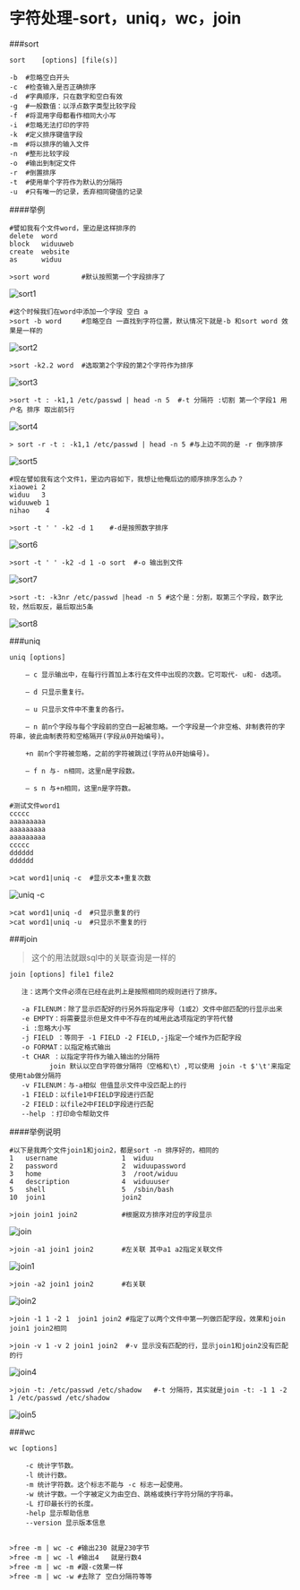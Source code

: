 字符处理-sort，uniq，wc，join
===
###sort

	sort	[options] [file(s)]

	-b 	#忽略空白开头
	-c	#检查输入是否正确排序
	-d 	#字典顺序，只在数字和空白有效
	-g	#一般数值：以浮点数字类型比较字段
	-f	#将混用字母都看作相同大小写
	-i 	#忽略无法打印的字符
	-k	#定义排序键值字段
	-m	#将以排序的输入文件
	-n	#整形比较字段
	-o	#输出到制定文件
	-r	#倒置排序
	-t	#使用单个字符作为默认的分隔符
	-u	#只有唯一的记录，丢弃相同键值的记录

####举例

	#譬如我有个文件word，里边是这样排序的
	delete  word
	block   widuuweb
	create  website
	as      widuu
	
	>sort word        #默认按照第一个字段排序了
![sort1](http://widuu.u.qiniudn.com/linux/str/sort1.png)

	#这个时候我们在word中添加一个字段 空白 a
	>sort -b word     #忽略空白 一直找到字符位置，默认情况下就是-b 和sort word 效果是一样的
![sort2](http://widuu.u.qiniudn.com/linux/str/sort2.png)

	>sort -k2.2 word  #选取第2个字段的第2个字符作为排序
	
![sort3](http://widuu.u.qiniudn.com/linux/str/sort3.png)	
	
	>sort -t : -k1,1 /etc/passwd | head -n 5  #-t 分隔符 :切割 第一个字段1 用户名 排序 取出前5行
	
![sort4](http://widuu.u.qiniudn.com/linux/str/sort4.png)

	> sort -r -t : -k1,1 /etc/passwd | head -n 5 #与上边不同的是 -r 倒序排序

![sort5](http://widuu.u.qiniudn.com/linux/str/sort5.png)

	#现在譬如我有这个文件1，里边内容如下，我想让他俺后边的顺序排序怎么办？
	xiaowei 2
	widuu   3
	widuuweb 1
	nihao    4

	>sort -t ' ' -k2 -d 1    #-d是按照数字排序
	
![sort6](http://widuu.u.qiniudn.com/linux/str/sort6.png)

	>sort -t ' ' -k2 -d 1 -o sort  #-o 输出到文件

![sort7](http://widuu.u.qiniudn.com/linux/str/sort7.png)

	>sort -t: -k3nr /etc/passwd |head -n 5 #这个是：分割，取第三个字段，数字比较，然后取反，最后取出5条
	
![sort8](http://widuu.u.qiniudn.com/linux/str/sort8.png)

###uniq

	uniq [options]

		– c 显示输出中，在每行行首加上本行在文件中出现的次数。它可取代- u和- d选项。
	
		– d 只显示重复行。
		
		– u 只显示文件中不重复的各行。
		
		– n 前n个字段与每个字段前的空白一起被忽略。一个字段是一个非空格、非制表符的字符串，彼此由制表符和空格隔开(字段从0开始编号)。
		
		+n 前n个字符被忽略，之前的字符被跳过(字符从0开始编号)。
		
		– f n 与- n相同，这里n是字段数。
		
		– s n 与+n相同，这里n是字符数。

	#测试文件word1
	ccccc
	aaaaaaaaa
	aaaaaaaaa
	aaaaaaaaa
	ccccc
	dddddd
	dddddd

	>cat word1|uniq -c  #显示文本+重复次数
![uniq -c](http://widuu.u.qiniudn.com/linux/str/uniqc.png)
	
	>cat word1|uniq -d  #只显示重复的行
	>cat word1|uniq -u  #只显示不重复的行

###join

>这个的用法就跟sql中的关联查询是一样的

	join [options] file1 file2
     
	   注：这两个文件必须在已经在此列上是按照相同的规则进行了排序。

	   -a FILENUM：除了显示匹配好的行另外将指定序号（1或2）文件中部匹配的行显示出来
	   -e EMPTY：将需要显示但是文件中不存在的域用此选项指定的字符代替
	   -i :忽略大小写
	   -j FIELD ：等同于 -1 FIELD -2 FIELD,-j指定一个域作为匹配字段
	   -o FORMAT：以指定格式输出
	   -t CHAR ：以指定字符作为输入输出的分隔符
	          join 默认以空白字符做分隔符（空格和\t）,可以使用 join -t $'\t'来指定使用tab做分隔符
	   -v FILENUM：与-a相似 但值显示文件中没匹配上的行
	   -1 FIELD：以file1中FIELD字段进行匹配
	   -2 FIELD：以file2中FIELD字段进行匹配
	   --help ：打印命令帮助文件


####举例说明

	#以下是我两个文件join1和join2，都是sort -n 排序好的，相同的
	1   username				1  widuu
	2   password				2  widuupassword
	3   home					3  /root/widuu
	4   description				4  widuuuser
	5   shell					5  /sbin/bash
	10  join1					join2

	>join join1 join2           #根据双方排序对应的字段显示
	
![join](http://widuu.u.qiniudn.com/linux/str/join.png)

	>join -a1 join1 join2       #左关联 其中a1 a2指定关联文件

![join1](http://widuu.u.qiniudn.com/linux/str/join1.png)

	>join -a2 join1 join2       #右关联

![join2](http://widuu.u.qiniudn.com/linux/str/join2.png)
	
	>join -1 1 -2 1  join1 join2 #指定了以两个文件中第一列做匹配字段，效果和join join1 join2相同
	
	>join -v 1 -v 2 join1 join2  #-v 显示没有匹配的行，显示join1和join2没有匹配的行

![join4](http://widuu.u.qiniudn.com/linux/str/join4.png)

	>join -t: /etc/passwd /etc/shadow   #-t 分隔符，其实就是join -t: -1 1 -2 1 /etc/passwd /etc/shadow
	
![join5](http://widuu.u.qiniudn.com/linux/str/join5.png)

###wc 
	
	wc [options]

		-c 统计字节数。
		-l 统计行数。
		-m 统计字符数。这个标志不能与 -c 标志一起使用。
		-w 统计字数。一个字被定义为由空白、跳格或换行字符分隔的字符串。
		-L 打印最长行的长度。
		-help 显示帮助信息
		--version 显示版本信息

	
	>free -m | wc -c #输出230 就是230字节
	>free -m | wc -l #输出4   就是行数4
	>free -m | wc -m #跟-c效果一样
	>free -m | wc -w #去除了 空白分隔符等等
	

	
	




